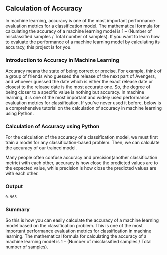 ## Calculation of Accuracy

In machine learning, accuracy is one of the most important performance evaluation metrics for a classification model. The mathematical formula for calculating the accuracy of a machine learning model is 1 – (Number of misclassified samples / Total number of samples). If you want to learn how to evaluate the performance of a machine learning model by calculating its accuracy, this project is for you.

### Introduction to Accuracy in Machine Learning

Accuracy means the state of being correct or precise. For example, think of a group of friends who guessed the release of the next part of Avengers, and whoever guessed the date which is either the exact release date or closest to the release date is the most accurate one. So, the degree of being closer to a specific value is nothing but accuracy. In machine learning, it is one of the most important and widely used performance evaluation metrics for classification. If you’ve never used it before, below is a comprehensive tutorial on the calculation of accuracy in machine learning using Python.

### Calculation of Accuracy using Python

For the calculation of the accuracy of a classification model, we must first train a model for any classification-based problem. Then, we can calculate the accuracy of our trained model.

Many people often confuse accuracy and precision(another classification metric) with each other, accuracy is how close the predicted values are to the expected value, while precision is how close the predicted values are with each other.

### Output

```
0.965
```

### Summary

So this is how you can easily calculate the accuracy of a machine learning model based on the classification problem. This is one of the most important performance evaluation metrics for classification in machine learning. The mathematical formula for calculating the accuracy of a machine learning model is 1 – (Number of misclassified samples / Total number of samples).